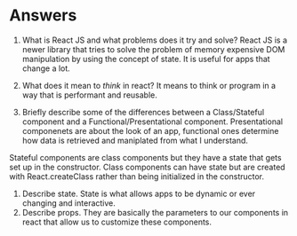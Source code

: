 # Answers

1.  What is React JS and what problems does it try and solve?
React JS is a newer library that tries to solve the problem of 
memory expensive DOM manipulation by using the concept of state. 
It is useful for apps that change a lot.

1.  What does it mean to _think_ in react?
It means to think or program in a way that is performant and reusable.

1.  Briefly describe some of the differences between a Class/Stateful component and a Functional/Presentational component.
Presentational componenets are about the look of an app, functional ones determine how data is retrieved and maniplated from what I understand.

Stateful components are class components but they have a state that gets set up in the constructor. Class components can have state but are created with React.createClass rather than being initialized in the constructor.

1.  Describe state.
State is what allows apps to be dynamic or ever changing and interactive.
1.  Describe props.
They are basically the parameters to our components in react that allow us to customize these components.